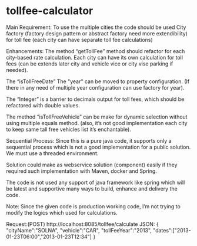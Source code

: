 # tollfee-calculator
Main Requirement:
To use the multiple cities the code should be used City factory (factory design pattern or abstract factory need more extendibility) for toll fee (each city can have separate toll fee calculations)

Enhancements:
The method “getTollFee” method should refactor for each city-based rate calculation. Each city can have its own calculation for toll fees (can be extends later city and vehicle vice or city vise parking if needed).

The “isTollFreeDate” The "year" can be moved to property configuration. (If there in any need of multiple year configuration can use factory for year).

The “Integer” is a barrier to decimals output for toll fees, which should be refactored with double values.

The method “isTollFreeVehicle” can be make for dynamic selection without using multiple equals method. (also, it’s not good implementation each city to keep same tall free vehicles list it’s enchantable).

Sequential Process: Since this is a pure java code, it supports only a sequential process which is not a good implementation for a public solution. We must use a threaded environment.

Solution could make as webservice solution (component) easily if they required such implementation with Maven, docker and Spring.

The code is not used any support of java framework like spring which will be latest and supportive many ways to build, enhance and delivery the code.

Note: Since the given code is production working code, I’m not trying to modify the logics which used for calculations.

Request:(POST)
http://localhost:8085/tollfee/calculate
JSON:
{
"cityName":"SOLNA",
"vehicle":"CAR",
"tollFeeYear":"2013",
"dates":["2013-01-23T06:00","2013-01-23T12:34"]
}